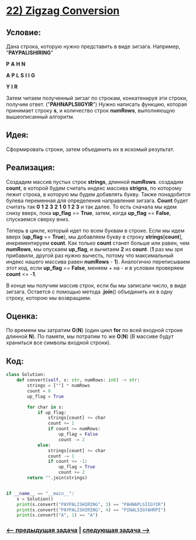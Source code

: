 # [**22) Zigzag Conversion**](https://leetcode.com/problems/zigzag-conversion/description/)

## **Условие:**

Дана строка, которую нужно представить в виде зигзага. Например, "**PAYPALISHIRING**"

**P**         **A**         **H**         **N**

**A**    **P**    **L**    **S**    **I**    **I**    **G**

**Y**         **I**         **R**

Затем читаем полученный зигзаг по строкам, конкатенируя эти строки, получим ответ. ("**PAHNAPLSIIGYIR**") Нужно написать функцию, которая принимает строку **s**, и количество строк **numRows**, выполняющую вышеописанный алгоритм.

## **Идея:**

Сформировать строки, затем объединить их в искомый результат.

## **Реализация:**

Создадим массив пустых строк **strings**, длинной **numRows**. создадим **count**, в которой будем считать индекс массива **strigns**, по которому лежит строка, в которую мы будем добавлять букву. Также понадобится булева переменная для определения направления зигзага. **Count** будет считать так **0** **1** **2** **3** **2** **1** **0** **1** **2** **3** и так далее. То есть сначала мы идем снизу вверх, пока **up_flag** == **True**, затем, когда **up_flag** == **False**, спускаемся сверху вниз.

Теперь в цикле, который идет по всем буквам в строке. Если мы идем вверх (**up_flag** == **True**), мы добавляем букву в строку **strings**[**count**], инкрементируем **count**. Как только **count** станет больше или равен, чем **numRows**, мы опускаем **up_flag**, и вычитаем **2** из **count**. (**1** раз мы зря прибавили, другой раз нужно вычесть, потому что максимальный индекс нашего массива равен **numRows** - **1**). Аналогично переписываем этот код, если **up_flag** == **False**, меняем + на - и в условии проверяем **count** <= -**1**.

В конце мы получим массив строк, если бы мы записали число, в виде зигзага. Остается с помощью метода .**join**() объединить их в одну строку, которою мы возвращаем.

## **Оценка:**

По времени мы затратим **O**(**N**) (один цикл **for** по всей входной строке длинной **N**). По памяти, мы потратим то же **O**(**N**) (В массиве будут храниться все символы входной строки).

## Код:
```python
class Solution:
    def convert(self, s: str, numRows: int) -> str:
        strings = [""] * numRows
        count = 0
        up_flag = True

        for char in s:
            if up_flag:
                strings[count] += char
                count += 1
                if count >= numRows:
                    up_flag = False
                    count -= 2
            else:
                strings[count] += char
                count -= 1
                if count <= -1:
                    up_flag = True
                    count += 2
        return "".join(strings)


if __name__ == "__main__":
    s = Solution()
    print(s.convert("PAYPALISHIRING", 3) == "PAHNAPLSIIGYIR")
    print(s.convert("PAYPALISHIRING", 4) == "PINALSIGYAHRPI")
    print(s.convert("A", 1) == "A")

```

### [<-- предыдущая задача](https://github.com/TAskMAster339/PythonAlgorithms/tree/main/21.Reverse%20Words%20in%20a%20String) | [следующая задача -->](https://github.com/TAskMAster339/PythonAlgorithms/tree/main/23.Find%20the%20Index%20of%20the%20First%20Occurrence%20in%20a%20String)
